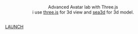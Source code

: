 <p align="center">Advanced Avatar lab with Three.js<br>
i use <a href="https://github.com/mrdoob/three.js/tree/dev">three.js</a> for 3d view and <a href="https://github.com/sunag/sea3d">sea3d</a> for 3d model.<br><br>

<a href="http://lo-th.github.io/Ammo.lab/">LAUNCH</a><br></p>
